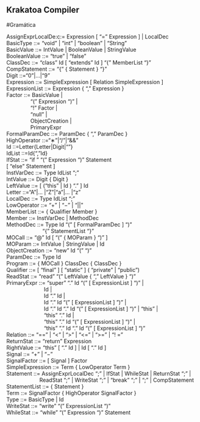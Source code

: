 ## Krakatoa Compiler
#Gramática

AssignExprLocalDe:c:= Expression [ “=” Expression ] | LocalDec <br />
BasicType ::= “void” | “int” | “boolean” | “String” <br />
BasicValue ::= IntValue | BooleanValue | StringValue <br />
BooleanValue ::= “true” | “false” <br />
ClassDec ::= “class” Id [ “extends” Id ] “{” MemberList “}” <br />
CompStatement ::= “{” { Statement } “}” <br />
Digit ::=“0”|...|“9” <br />
Expression ::= SimpleExpression [ Relation SimpleExpression ] <br />
ExpressionList ::= Expression { “,” Expression } <br />
Factor ::= BasicValue | <br />
&nbsp;&nbsp;&nbsp;&nbsp;&nbsp;&nbsp;&nbsp;&nbsp;&nbsp;&nbsp;&nbsp;&nbsp;&nbsp;&nbsp;&nbsp;&nbsp;“(” Expression “)” | <br />
&nbsp;&nbsp;&nbsp;&nbsp;&nbsp;&nbsp;&nbsp;&nbsp;&nbsp;&nbsp;&nbsp;&nbsp;&nbsp;&nbsp;&nbsp;&nbsp;“!” Factor | <br />
&nbsp;&nbsp;&nbsp;&nbsp;&nbsp;&nbsp;&nbsp;&nbsp;&nbsp;&nbsp;&nbsp;&nbsp;&nbsp;&nbsp;&nbsp;&nbsp;“null” | <br />
&nbsp;&nbsp;&nbsp;&nbsp;&nbsp;&nbsp;&nbsp;&nbsp;&nbsp;&nbsp;&nbsp;&nbsp;&nbsp;&nbsp;&nbsp;&nbsp;ObjectCreation | <br />
&nbsp;&nbsp;&nbsp;&nbsp;&nbsp;&nbsp;&nbsp;&nbsp;&nbsp;&nbsp;&nbsp;&nbsp;&nbsp;&nbsp;&nbsp;&nbsp;PrimaryExpr <br />
FormalParamDec ::= ParamDec { “,” ParamDec } <br />
HighOperator ::=“∗”|“/”|“&&” <br />
Id ::=Letter{Letter|Digit|“”} <br />
IdList ::=Id{“,”Id} <br />
IfStat ::= “if ” “(” Expression “)” Statement <br />
           [ “else” Statement ] <br />
InstVarDec ::= Type IdList “;” <br />
IntValue ::= Digit { Digit } <br />
LeftValue ::= [ (“this” | Id ) “.” ] Id <br />
Letter ::=“A”|... |“Z”|“a”|... |“z” <br />
LocalDec ::= Type IdList “;” <br />
LowOperator ::= “+” | “−” | “||” <br />
MemberList ::= { Qualifier Member } <br />
Member ::= InstVarDec | MethodDec <br />
MethodDec ::= Type Id “(” [ FormalParamDec ] “)” <br />
&nbsp;&nbsp;&nbsp;&nbsp;&nbsp;&nbsp;&nbsp;&nbsp;&nbsp;&nbsp;&nbsp;&nbsp;&nbsp;&nbsp;&nbsp;&nbsp;&nbsp;&nbsp;&nbsp;&nbsp;&nbsp;&nbsp;&nbsp;&nbsp;“{” StatementList “}” <br />
MOCall ::= “@” Id [ “(” { MOParam } “)” ] <br />
MOParam ::= IntValue | StringValue | Id <br />
ObjectCreation ::= “new” Id “(” “)” <br />
ParamDec ::= Type Id <br />
Program ::= { MOCall } ClassDec { ClassDec } <br />
Qualifier ::= [ “final” ] [ “static” ] ( “private” | “public”) <br />
ReadStat ::= “read” “(” LeftValue { “,” LeftValue } “)” <br />
PrimaryExpr ::= “super” “.” Id “(” [ ExpressionList ] “)” | <br />
&nbsp;&nbsp;&nbsp;&nbsp;&nbsp;&nbsp;&nbsp;&nbsp;&nbsp;&nbsp;&nbsp;&nbsp;&nbsp;&nbsp;&nbsp;&nbsp;&nbsp;&nbsp;&nbsp;&nbsp;&nbsp;&nbsp;&nbsp;&nbsp;&nbsp;Id | <br />
&nbsp;&nbsp;&nbsp;&nbsp;&nbsp;&nbsp;&nbsp;&nbsp;&nbsp;&nbsp;&nbsp;&nbsp;&nbsp;&nbsp;&nbsp;&nbsp;&nbsp;&nbsp;&nbsp;&nbsp;&nbsp;&nbsp;&nbsp;&nbsp;&nbsp;Id “.” Id | <br />
&nbsp;&nbsp;&nbsp;&nbsp;&nbsp;&nbsp;&nbsp;&nbsp;&nbsp;&nbsp;&nbsp;&nbsp;&nbsp;&nbsp;&nbsp;&nbsp;&nbsp;&nbsp;&nbsp;&nbsp;&nbsp;&nbsp;&nbsp;&nbsp;&nbsp;Id “.” Id “(” [ ExpressionList ] ”)” | <br />
&nbsp;&nbsp;&nbsp;&nbsp;&nbsp;&nbsp;&nbsp;&nbsp;&nbsp;&nbsp;&nbsp;&nbsp;&nbsp;&nbsp;&nbsp;&nbsp;&nbsp;&nbsp;&nbsp;&nbsp;&nbsp;&nbsp;&nbsp;&nbsp;&nbsp;Id “.” Id “.” Id “(” [ ExpressionList ] “)” | “this” | <br />
&nbsp;&nbsp;&nbsp;&nbsp;&nbsp;&nbsp;&nbsp;&nbsp;&nbsp;&nbsp;&nbsp;&nbsp;&nbsp;&nbsp;&nbsp;&nbsp;&nbsp;&nbsp;&nbsp;&nbsp;&nbsp;&nbsp;&nbsp;&nbsp;&nbsp;“this” “.” Id | <br />
&nbsp;&nbsp;&nbsp;&nbsp;&nbsp;&nbsp;&nbsp;&nbsp;&nbsp;&nbsp;&nbsp;&nbsp;&nbsp;&nbsp;&nbsp;&nbsp;&nbsp;&nbsp;&nbsp;&nbsp;&nbsp;&nbsp;&nbsp;&nbsp;&nbsp;“this” ”.” Id “(” [ ExpressionList ] “)” | <br />
&nbsp;&nbsp;&nbsp;&nbsp;&nbsp;&nbsp;&nbsp;&nbsp;&nbsp;&nbsp;&nbsp;&nbsp;&nbsp;&nbsp;&nbsp;&nbsp;&nbsp;&nbsp;&nbsp;&nbsp;&nbsp;&nbsp;&nbsp;&nbsp;&nbsp;“this” ”.” Id “.” Id “(” [ ExpressionList ] “)” <br />
Relation ::= “==” | “<” | “>” | “<=” | “>=” | “! =” <br />
ReturnStat ::= “return” Expression <br />
RightValue ::= “this” [ “.” Id ] | Id [ “.” Id ] <br />
Signal ::= “+” | “−” <br />
SignalFactor ::= [ Signal ] Factor <br />
SimpleExpression ::= Term { LowOperator Term } <br />
Statement ::= AssignExprLocalDec “;” | IfStat | WhileStat | ReturnStat “;” | <br />
&nbsp;&nbsp;&nbsp;&nbsp;&nbsp;&nbsp;&nbsp;&nbsp;&nbsp;&nbsp;&nbsp;&nbsp;&nbsp;&nbsp;&nbsp;&nbsp;&nbsp;&nbsp;&nbsp;&nbsp;&nbsp;&nbsp;ReadStat “;” | WriteStat “;” | “break” “;” | “;” | CompStatement <br />
StatementList ::= { Statement } <br />
Term ::= SignalFactor { HighOperator SignalFactor } <br />
Type ::= BasicType | Id <br />
WriteStat ::= “write” “(” ExpressionList “)” <br />
WhileStat ::= “while” “(” Expression “)” Statement <br />
